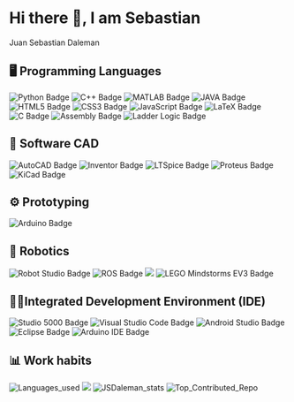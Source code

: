 <link rel="stylesheet" href="./style.css">


# Hi there 👋, I am Sebastian

<div id="cabecera">
    Juan Sebastian Daleman
</div>

<!--
**JSDaleman/JSDaleman** is a ✨ _special_ ✨ repository because its `README.md` (this file) appears on your GitHub profile.

Here are some ideas to get you started:

- 🔭 I’m currently working on ...
- 🌱 I’m currently learning ...
- 👯 I’m looking to collaborate on ...
- 🤔 I’m looking for help with ...
- 💬 Ask me about ...
- 📫 How to reach me: ...
- 😄 Pronouns: ...
- ⚡ Fun fact: ...
-->
## 🖥️ Programming Languages

<div id="programming_lenguages" class="Badge">

<img src="https://img.shields.io/badge/Python-3776AB?logo=python&logoColor=FFD43B" alt="Python Badge">
<img src="https://img.shields.io/badge/C++-00599C?logo=cplusplus&logoColor=FFFFFF" alt="C++ Badge">
<img src="https://img.shields.io/badge/MATLAB-E67E22?logo=matlab&logoColor=0072BD" alt="MATLAB Badge">
<img src="https://img.shields.io/badge/Java-5382A1?logo=openjdk&logoColor=FFFFFF" alt="JAVA Badge">
<img src="https://img.shields.io/badge/HTML5-E34F26?logo=html5&logoColor=white" alt="HTML5 Badge">
<img src="https://img.shields.io/badge/CSS3-1572B6?logo=css3&logoColor=white" alt="CSS3 Badge">
<img src="https://img.shields.io/badge/JavaScript-323330?style=for-the-badge&logo=javascript&logoColor=F7DF1E" alt="JavaScript Badge">
<img src="https://img.shields.io/badge/LaTeX-008000?logo=latex&logoColor=white" alt="LaTeX Badge">
<img src="https://img.shields.io/badge/C-A8B900?logo=c&logoColor=white" alt="C Badge">
<img src="https://img.shields.io/badge/Assembly-FFB800?logo=code&logoColor=white" alt="Assembly Badge">
<img src="https://img.shields.io/badge/Ladder%20Logic-008080?logo=electrical-engineering&logoColor=white" alt="Ladder Logic Badge">

</div>


## 📐 Software CAD

<div id="software_cad" class="Badge">

<img src="https://img.shields.io/badge/AutoCAD-E51050?logo=autocad&logoColor=white" alt="AutoCAD Badge">
<img src="https://img.shields.io/badge/Inventor-FAA21B?logo=autodesk&logoColor=white" alt="Inventor Badge">
<img src="https://img.shields.io/badge/LTSpice-800020" alt="LTSpice Badge">
<img src="https://img.shields.io/badge/Proteus-0078D7?logo=circuit-board&logoColor=white" alt="Proteus Badge">
<img src="https://img.shields.io/badge/KiCad-314CB6?logo=kicad&logoColor=white" alt="KiCad Badge">

</div>

## ⚙️ Prototyping

<div id="prototyping" class="Badge">

<img src="https://img.shields.io/badge/Arduino-00979D?logo=arduino&logoColor=white" alt="Arduino Badge">

</div>

## 🦾 Robotics

<div id="robotics" class="Badge">

<img src="https://img.shields.io/badge/Robot%20Studio-FF0000?logo=abbrobotstudio&logoColor=white" alt="Robot Studio Badge">
<img src="https://img.shields.io/badge/ROS-22314E?logo=ros&logoColor=white" alt="ROS Badge">
<img src="https://img.shields.io/badge/Robotics%20Toolbox-007ACC?logo=mathworks&logoColor=white">
<img src="https://img.shields.io/badge/LEGO%20Mindstorms%20EV3-FF0000?logo=lego&logoColor=white" alt="LEGO Mindstorms EV3 Badge">


</div>

## 👨‍💻Integrated Development Environment (IDE)

<div id="ide" class="Badge">

<img src="https://img.shields.io/badge/Studio%205000-2C3E50?logo=automation&logoColor=white" alt="Studio 5000 Badge">
<img src="https://img.shields.io/badge/VS%20Code-007ACC?logo=visual-studio-code&logoColor=white" alt="Visual Studio Code Badge">
<img src="https://img.shields.io/badge/Android%20Studio-3DDC84?logo=android&logoColor=white" alt="Android Studio Badge">
<img src="https://img.shields.io/badge/Eclipse-2C2255?logo=eclipse&logoColor=white" alt="Eclipse Badge">
<img src="https://img.shields.io/badge/Arduino%20IDE-00979D?logo=arduino&logoColor=white" alt="Arduino IDE Badge">

</div>

## 📊 Work habits

<div id="work_habits" class="Stadistics">


<img src="https://github-readme-stats.vercel.app/api/top-langs/?username=JSDaleman&layout=compact&theme=tokyonight&hide_border=true" alt="Languages_used">
<img src="https://github-profile-summary-cards.vercel.app/api/cards/profile-details?username=JSDaleman&theme=tokyonight" />
<img src="https://github-readme-stats.vercel.app/api?username=JSDaleman&rank_icon=github&show_icons=true&theme=tokyonight&hide_border=true" alt="JSDaleman_stats">
<!--
<img src="https://github-readme-streak-stats.herokuapp.com/?user=JSDaleman&theme=tokyonight&hide_border=true" alt="JSDaleman_streak">
-->
<img src="https://github-contributor-stats.vercel.app/api?username=JSDaleman&limit=5&theme=tokyonight&hide_border=true&combine_all_yearly_contributions=true" alt="Top_Contributed_Repo">
</div>